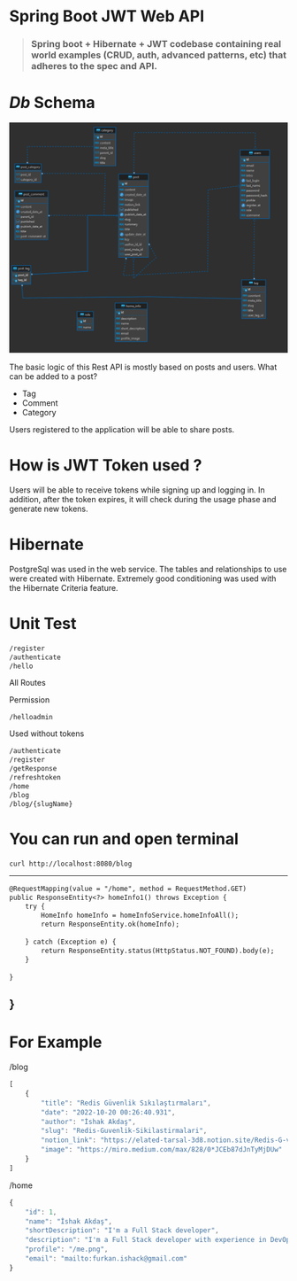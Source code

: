 # Spring Boot JWT Web API

> ### Spring boot + Hibernate + JWT  codebase containing real world examples (CRUD, auth, advanced patterns, etc) that adheres to the spec and API.

# *Db* Schema 

[![schema](.github/img/er_diagram.png)](https://site.ishakdas.dev/)

The basic logic of this Rest API is mostly based on posts and users.
What can be added to a post?
- Tag
- Comment
- Category

Users registered to the application will be able to share posts.

# How is JWT Token used ?

Users will be able to receive tokens while signing up and logging in.
In addition, after the token expires, it will check during the usage phase and generate new tokens.

# Hibernate

PostgreSql was used in the web service.
The tables and relationships to use were created with Hibernate.
Extremely good conditioning was used with the Hibernate Criteria feature.

# Unit Test

    /register
    /authenticate
    /hello
    
All Routes

Permission

    /helloadmin

Used without tokens

    /authenticate
    /register
    /getResponse
    /refreshtoken
    /home
    /blog
    /blog/{slugName}
    
    
    
    
# You can run and open terminal
    curl http://localhost:8080/blog
    
    

----

	@RequestMapping(value = "/home", method = RequestMethod.GET)
	public ResponseEntity<?> homeInfo1() throws Exception {
		try {
			HomeInfo homeInfo = homeInfoService.homeInfoAll();
			return ResponseEntity.ok(homeInfo);

		} catch (Exception e) {
			return ResponseEntity.status(HttpStatus.NOT_FOUND).body(e);
		}

	}
}
----

# For Example

/blog
```javascript
[
    {
        "title": "Redis Güvenlik Sıkılaştırmaları",
        "date": "2022-10-20 00:26:40.931",
        "author": "İshak Akdaş",
        "slug": "Redis-Guvenlik-Sikilastirmalari",
        "notion_link": "https://elated-tarsal-3d8.notion.site/Redis-G-venlik-S-k-la-t-rmalar-302af50ba8114acf97e5197ab9933694",
        "image": "https://miro.medium.com/max/828/0*JCEb87dJnTyMjDUw"
    }
]
```

/home
```javascript
{
    "id": 1,
    "name": "İshak Akdaş",
    "shortDescription": "I'm a Full Stack developer",
    "description": "I'm a Full Stack developer with experience in DevOps, Backend, Frontend and mobile development.",
    "profile": "/me.png",
    "email": "mailto:furkan.ishack@gmail.com"
}
```
